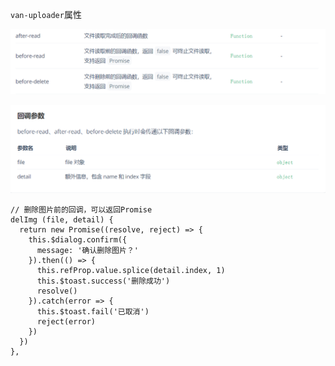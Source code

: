 `van-uploader`属性

![](https://github.com/limchen233/picgo/blob/master/img/image-20201117144350751.png?raw=true)





![](https://github.com/limchen233/picgo/blob/master/img/image-20201117144434937.png?raw=true)

```
// 删除图片前的回调，可以返回Promise
delImg (file, detail) {
  return new Promise((resolve, reject) => {
    this.$dialog.confirm({
      message: '确认删除图片？'
    }).then(() => {
      this.refProp.value.splice(detail.index, 1)
      this.$toast.success('删除成功')
      resolve()
    }).catch(error => {
      this.$toast.fail('已取消')
      reject(error)
    })
  })
},
```

